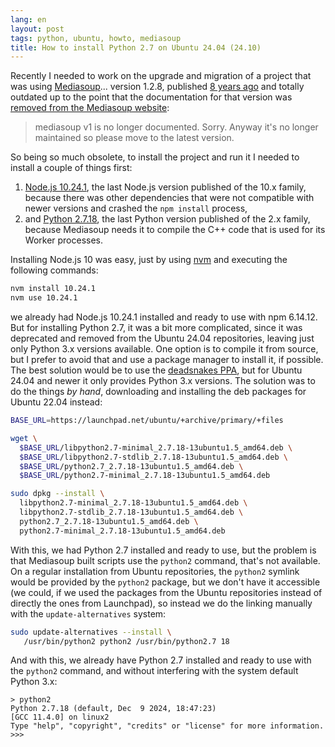 ```yaml
---
lang: en
layout: post
tags: python, ubuntu, howto, mediasoup
title: How to install Python 2.7 on Ubuntu 24.04 (24.10)
---
```


Recently I needed to work on the upgrade and migration of a project that was
using [Mediasoup](https://mediasoup.org/)... version 1.2.8, published
[8 years ago](https://github.com/versatica/mediasoup/commit/b09ff006416058719061ea002129e7f0666c9b99)
and totally outdated up to the point that the documentation for that version was
[removed from the Mediasoup website](https://mediasoup.org/documentation/v1/):

> mediasoup v1 is no longer documented. Sorry. Anyway it's no longer maintained
> so please move to the latest version.

So being so much obsolete, to install the project and run it I needed to install
a couple of things first:

1. [Node.js 10.24.1](https://nodejs.org/es/blog/release/v10.24.1), the last
   Node.js version published of the 10.x family, because there was other
   dependencies that were not compatible with newer versions and crashed the
   `npm install` process,
2. and [Python 2.7.18](https://www.python.org/downloads/release/python-2718/),
   the last Python version published of the 2.x family, because Mediasoup needs
   it to compile the C++ code that is used for its Worker processes.

Installing Node.js 10 was easy, just by using
[nvm](https://github.com/nvm-sh/nvm) and executing the following commands:

```sh
nvm install 10.24.1
nvm use 10.24.1
```

we already had Node.js 10.24.1 installed and ready to use with npm 6.14.12. But
for installing Python 2.7, it was a bit more complicated, since it was
deprecated and removed from the Ubuntu 24.04 repositories, leaving just only
Python 3.x versions available. One option is to compile it from source, but I
prefer to avoid that and use a package manager to install it, if possible. The
best solution would be to use the
[deadsnakes PPA](https://launchpad.net/~deadsnakes/+archive/ubuntu/ppa), but for
Ubuntu 24.04 and newer it only provides Python 3.x versions. The solution was to
do the things _by hand_, downloading and installing the deb packages for Ubuntu
22.04 instead:

```sh
BASE_URL=https://launchpad.net/ubuntu/+archive/primary/+files

wget \
  $BASE_URL/libpython2.7-minimal_2.7.18-13ubuntu1.5_amd64.deb \
  $BASE_URL/libpython2.7-stdlib_2.7.18-13ubuntu1.5_amd64.deb \
  $BASE_URL/python2.7_2.7.18-13ubuntu1.5_amd64.deb \
  $BASE_URL/python2.7-minimal_2.7.18-13ubuntu1.5_amd64.deb

sudo dpkg --install \
  libpython2.7-minimal_2.7.18-13ubuntu1.5_amd64.deb \
  libpython2.7-stdlib_2.7.18-13ubuntu1.5_amd64.deb \
  python2.7_2.7.18-13ubuntu1.5_amd64.deb \
  python2.7-minimal_2.7.18-13ubuntu1.5_amd64.deb
```

With this, we had Python 2.7 installed and ready to use, but the problem is that
Mediasoup built scripts use the `python2` command, that's not available. On a
regular installation from Ubuntu repositories, the `python2` symlink would be
provided by the `python2` package, but we don't have it accessible (we could, if
we used the packages from the Ubuntu repositories instead of directly the ones
from Launchpad), so instead we do the linking manually with the
`update-alternatives` system:

```sh
sudo update-alternatives --install \
   /usr/bin/python2 python2 /usr/bin/python2.7 18
```

And with this, we already have Python 2.7 installed and ready to use with the
`python2` command, and without interfering with the system default Python 3.x:

```console
> python2
Python 2.7.18 (default, Dec  9 2024, 18:47:23)
[GCC 11.4.0] on linux2
Type "help", "copyright", "credits" or "license" for more information.
>>>
```
